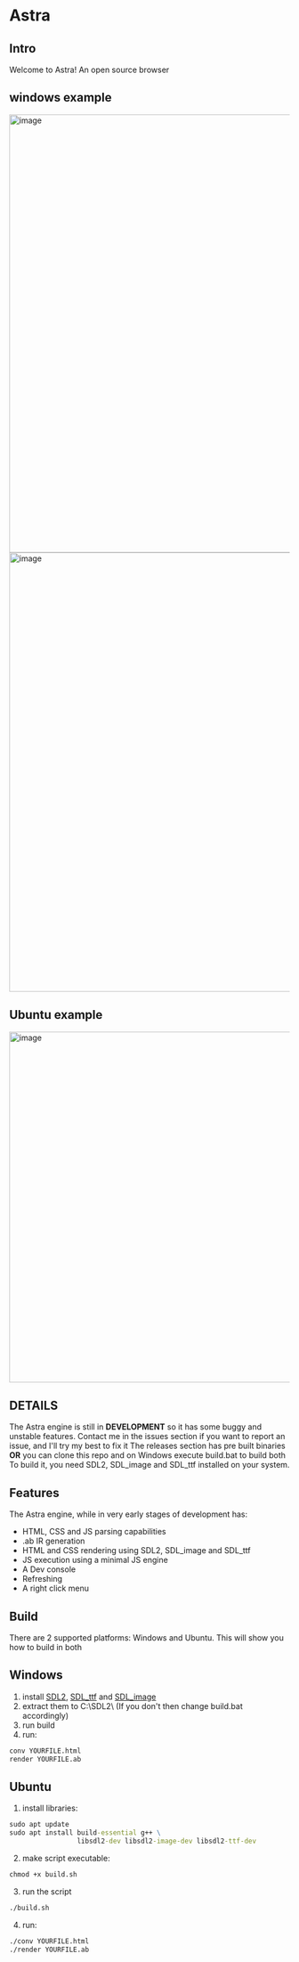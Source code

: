 # Astra
## Intro
Welcome to Astra! An open source browser

## windows example
<img width="998" height="787" alt="image" src="https://github.com/user-attachments/assets/ecd45461-3b50-44e7-a715-884dc9a9f3b5" />

<img width="998" height="789" alt="image" src="https://github.com/user-attachments/assets/94f4cdec-61f8-4d82-bc16-3b8d56dedd7b" />


## Ubuntu example
<img width="809" height="630" alt="image" src="https://github.com/user-attachments/assets/b78b2dcf-1407-4151-b2ae-bf32e8cda598" />



## DETAILS
The Astra engine is still in **DEVELOPMENT** so it has some buggy and unstable features. Contact me in the issues section if you want to report an issue, and I'll try my best to fix it
The releases section has pre built binaries **OR** you can clone this repo and on Windows execute build.bat to build both 
To build it, you need SDL2, SDL_image and SDL_ttf installed on your system.

## Features
The Astra engine, while in very early stages of development has:
- HTML, CSS and JS parsing capabilities
- .ab IR generation
- HTML and CSS rendering using SDL2, SDL_image and SDL_ttf
- JS execution using a minimal JS engine
- A Dev console
- Refreshing
- A right click menu
  
## Build
There are 2 supported platforms: Windows and Ubuntu.
This will show you how to build in both

## Windows
1. install [SDL2](https://github.com/libsdl-org/SDL/releases), [SDL_ttf](https://github.com/libsdl-org/SDL_ttf/releases) and [SDL_image](https://github.com/libsdl-org/SDL_image/releases)
2. extract them to C:\SDL2\ (If you don't then change build.bat accordingly)
3. run build
4. run:
```cmd
conv YOURFILE.html
render YOURFILE.ab
```

## Ubuntu
1. install libraries:
```cmd
sudo apt update
sudo apt install build-essential g++ \
                 libsdl2-dev libsdl2-image-dev libsdl2-ttf-dev
```

2. make script executable:
```cmd
chmod +x build.sh
```

3. run the script
```cmd
./build.sh
```

4. run:
```cmd
./conv YOURFILE.html
./render YOURFILE.ab
```
